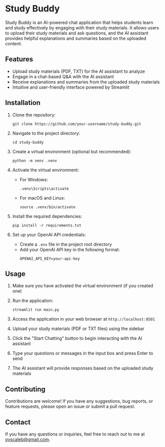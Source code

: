 # Study Buddy

Study Buddy is an AI-powered chat application that helps students learn and study effectively by engaging with their study materials. It allows users to upload their study materials and ask questions, and the AI assistant provides helpful explanations and summaries based on the uploaded content.

## Features

- Upload study materials (PDF, TXT) for the AI assistant to analyze
- Engage in a chat-based Q&A with the AI assistant
- Receive explanations and summaries from the uploaded study materials
- Intuitive and user-friendly interface powered by Streamlit

## Installation

1. Clone the repository:
   ```
   git clone https://github.com/your-username/study-buddy.git
   ```

2. Navigate to the project directory:
   ```
   cd study-buddy
   ```

3. Create a virtual environment (optional but recommended):
   ```
   python -m venv .venv
   ```

4. Activate the virtual environment:
   - For Windows:
     ```
     .venv\Scripts\activate
     ```
   - For macOS and Linux:
     ```
     source .venv/bin/activate
     ```

5. Install the required dependencies:
   ```
   pip install -r requirements.txt
   ```

6. Set up your OpenAI API credentials:
   - Create a `.env` file in the project root directory
   - Add your OpenAI API key in the following format:
     ```
     OPENAI_API_KEY=your-api-key
     ```

## Usage

1. Make sure you have activated the virtual environment (if you created one)

2. Run the application:
   ```
   streamlit run main.py
   ```

3. Access the application in your web browser at `http://localhost:8501`

4. Upload your study materials (PDF or TXT files) using the sidebar

5. Click the "Start Chatting" button to begin interacting with the AI assistant

6. Type your questions or messages in the input box and press Enter to send

7. The AI assistant will provide responses based on the uploaded study materials

## Contributing

Contributions are welcome! If you have any suggestions, bug reports, or feature requests, please open an issue or submit a pull request.

## Contact

If you have any questions or inquiries, feel free to reach out to me at [oyscaleb@gmail.com](mailto:oyscaleb@gmail.com).